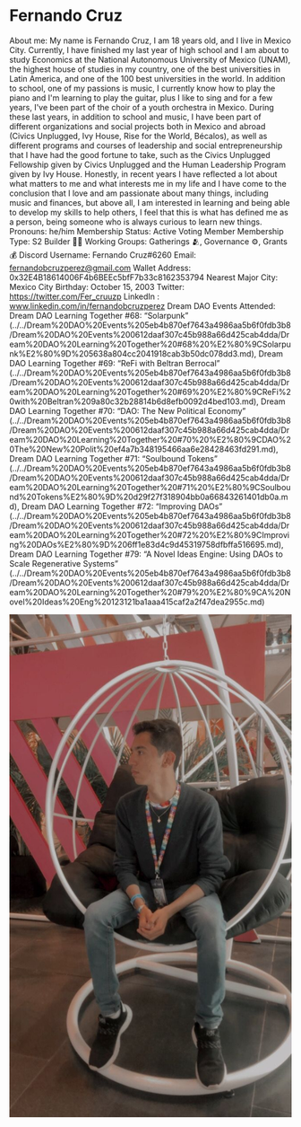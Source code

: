# Fernando Cruz

About me: My name is Fernando Cruz, I am 18 years old, and I live in Mexico City.
Currently, I have finished my last year of high school and I am about to study Economics at the National Autonomous University of Mexico (UNAM), the highest house of studies in my country, one of the best universities in Latin America, and one of the 100 best universities in the world.
In addition to school, one of my passions is music, I currently know how to play the piano and I'm learning to play the guitar, plus I like to sing and for a few years, I've been part of the choir of a youth orchestra in Mexico.
During these last years, in addition to school and music, I have been part of different organizations and social projects both in Mexico and abroad (Civics Unplugged, Ivy House, Rise for the World, Bécalos), as well as different programs and courses of leadership and social entrepreneurship that I have had the good fortune to take, such as the Civics Unplugged Fellowship given by Civics Unplugged and the Human Leadership Program given by Ivy House.
Honestly, in recent years I have reflected a lot about what matters to me and what interests me in my life and I have come to the conclusion that I love and am passionate about many things, including music and finances, but above all, I am interested in learning and being able to develop my skills to help others, I feel that this is what has defined me as a person, being someone who is always curious to learn new things.
Pronouns: he/him
Membership Status: Active Voting Member
Membership Type: S2 Builder 🧑‍🚀
Working Groups: Gatherings 🫂, Governance ⚙️, Grants 💰
Discord Username: Fernando Cruz#6260
Email: fernandobcruzperez@gmail.com
Wallet Address: 0x32E4B18614006F4b6BEEc5bfF7b33c8162353794
Nearest Major City: Mexico City
Birthday: October 15, 2003
Twitter: https://twitter.com/Fer_cruuzp
LinkedIn : www.linkedin.com/in/fernandobcruzperez
Dream DAO Events Attended: Dream DAO Learning Together #68: “Solarpunk” (../../Dream%20DAO%20Events%205eb4b870ef7643a4986aa5b6f0fdb3b8/Dream%20DAO%20Events%200612daaf307c45b988a66d425cab4dda/Dream%20DAO%20Learning%20Together%20#68%20%E2%80%9CSolarpunk%E2%80%9D%205638a804cc2041918cab3b50dc078dd3.md), Dream DAO Learning Together #69: “ReFi with Beltran Berrocal” (../../Dream%20DAO%20Events%205eb4b870ef7643a4986aa5b6f0fdb3b8/Dream%20DAO%20Events%200612daaf307c45b988a66d425cab4dda/Dream%20DAO%20Learning%20Together%20#69%20%E2%80%9CReFi%20with%20Beltran%209a80c32b28814b6d8efb0092d4bed103.md), Dream DAO Learning Together #70: “DAO: The New Political Economy” (../../Dream%20DAO%20Events%205eb4b870ef7643a4986aa5b6f0fdb3b8/Dream%20DAO%20Events%200612daaf307c45b988a66d425cab4dda/Dream%20DAO%20Learning%20Together%20#70%20%E2%80%9CDAO%20The%20New%20Polit%20ef4a7b348195466aa6e28428463fd291.md), Dream DAO Learning Together #71: “Soulbound Tokens” (../../Dream%20DAO%20Events%205eb4b870ef7643a4986aa5b6f0fdb3b8/Dream%20DAO%20Events%200612daaf307c45b988a66d425cab4dda/Dream%20DAO%20Learning%20Together%20#71%20%E2%80%9CSoulbound%20Tokens%E2%80%9D%20d29f27f318904bb0a66843261401db0a.md), Dream DAO Learning Together #72: “Improving DAOs” (../../Dream%20DAO%20Events%205eb4b870ef7643a4986aa5b6f0fdb3b8/Dream%20DAO%20Events%200612daaf307c45b988a66d425cab4dda/Dream%20DAO%20Learning%20Together%20#72%20%E2%80%9CImproving%20DAOs%E2%80%9D%206ff1e83d4c9d45319758dfbffa516695.md), Dream DAO Learning Together #79: “A Novel Ideas Engine: Using DAOs to Scale Regenerative Systems” (../../Dream%20DAO%20Events%205eb4b870ef7643a4986aa5b6f0fdb3b8/Dream%20DAO%20Events%200612daaf307c45b988a66d425cab4dda/Dream%20DAO%20Learning%20Together%20#79%20%E2%80%9CA%20Novel%20Ideas%20Eng%20123121ba1aaa415caf2a2f47dea2955c.md)

![Fernando.jpeg](Fernando%20Cruz%2054e5f6ad195747768e88228cb11be378/Fernando.jpeg)
